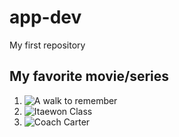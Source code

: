 # app-dev
My first repository 

## My favorite movie/series
1. ![A walk to remember](https://th.bing.com/th/id/R.52e39601fac360ab6de9c67e7b635bab?rik=D96TuTbP%2bCHPPA&riu=http%3a%2f%2fimages.fanpop.com%2fimages%2fimage_uploads%2fA-Walk-To-Remember-Poster-a-walk-to-remember-439740_550_815.jpg&ehk=8HQDxwa22eZtX9FEzDHCmRIahPy%2fAjgB%2bLCyQ3VCFAE%3d&risl=&pid=ImgRaw&r=0)
3. ![Itaewon Class](https://asianwiki.com/images/c/c8/Itaewon_Class-mp1.jpg)
4. ![Coach Carter](https://www.bestepebloggers.com/wp-content/uploads/2023/11/coach_carter_ost_cover_by_psycosid09_dft8pz0-fullview.jpg)

